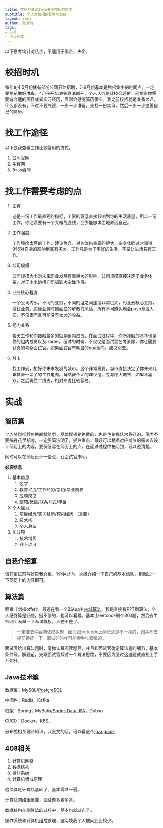 ```yaml
---
title: 写给互联网Java开发校招的同学
subtitle: 个人对校招的思考与总结
layout: post
author: 陈家辉
tags:
- 心得
- 个人分享
---
```


以下思考均针对私企，不适用于国企，央企。

# 校招时机

每年的4 5月份就有部分公司开始招聘，7-9月份基本是秋招集中的时间点，一定要提前做好准备，4月份开始准备算法部分，个人认为是比较合适的。前提是你需要有合适的项目或者实习经历，否则会感觉简历很空。我之前校招就是准备太迟，什么都没有，不过不要气馁，一步一步准备，先找一份实习，然后一步一步完善自己的简历。

# 找工作途径

以下是我查看工作比较常用的方式。

1. 公司官网
2. 牛客网
3. Boss直聘

# 找工作需要考虑的点

1. 工资

   这是一份工作最直观的指标，工资的高低直接影响到你的生活质量，所以一份工作，你必须要有一个大概的底线，至少能够体面地养活自己。

2. 工作强度

   工作强度太高的工作，建议放弃，对身体伤害真的很大，亲身体验过才知道996对自身的影响到底有多大。工作只是为了更好的生活，不要让生活只有工作。

3. 公司规模

   公司规模大小对未来职业发展有着巨大的影响，公司规模直接决定了业务体量，对于未来跳槽升职起到决定性作用。

4. 业务核心程度

   一个公司内部，不同的业务，不同的组之间差距非常巨大，尽量去核心业务，赚钱业务。边缘业务时刻面临的解散的风险，所有不可避免地会push基层人员，不仅累而且可能没有太大的收益。

5. 组内关系

   每天工作和你接触最多的就是组内成员。在面试过程中，你所接触的基本也是你的组内成员以及leader。面试的时候，不仅仅是面试官在考察你，你也需要认真的考察面试官。如果面试官有明显的pua倾向，建议别去。

6. 城市

   找工作前，想好你未来发展的城市。这个非常重要，城市直接决定了你未来几年甚至一辈子的工作走向。当然我个人的建议是，先考虑大城市，如果不喜欢，之后再往二线去，相对来说比较容易。

# 实战

## 简历篇

个人强烈推荐使用[超级简历](https://www.wondercv.com/)，基础模板是免费的，也是也是我认为最好的。简历不要搞得花里胡哨，一定要简洁明了，抓住重点，最好可以根据对应岗位的需求去设计简历上的内容，要保证写在简历上的点，在面试过程中被问到，可以说清楚。

同时可以在简历设计一些点，让面试官来问。

**必要信息**

1. 基本信息
   1. 名字
   2. 教育经历/工作经历/学历/毕业院校
   3. 应聘岗位
   4. 邮箱/微信/联系方式/电话
2. 个人能力
   1. 项目经历/实习经历/校内经历   （重要）
   2. 技术栈
   3. 个人总结
3. 加分项
   1. 技术博客
   2. 线上项目

## 自我介绍篇

请在面试前写好自我介绍，1分钟以内，大概介绍一下自己的基本信息，稍微过一下简历上的内容即可。

## 算法篇

强推《剑指offer》，最近在看一个B站up主[古城算法](https://space.bilibili.com/21630984?spm_id_from=333.337.0.0)，我是直接看PPT刷算法，个人感觉算是归纳，挺不错的，也可以看看。基本上leetcode刷个300题，然后去牛客网上面做一下面试模拟，大差不差了。

> 一定要去牛客网做模拟题，因为跟leetcode上感觉还是不一样的，如果不去提前适应一下，面试的时候可能会手忙脚乱的。

面试官给出算法题时，请你认真阅读题目，并且和面试官确定算法题的细节，基本条件等。解题前，先跟面试官探讨一个算法思路，不要因为见过这道题就直接上手开始打。

## Java技术篇

数据库：MySQL/[PostgreSQL](https://www.postgresql.org/)

中间件：Redis，Kafka

框架：Spring，MyBatis/[Spring Data JPA](https://spring.io/projects/spring-data-jpa)，Dubbo

CI/CD：Docker，K8S...

分布式相关理论知识，八股文的话，可以看这个[java guide](https://github.com/Snailclimb/JavaGuide)

## 408相关

1. 计算机网络
2. 数据结构
3. 操作系统
4. 计算机组成原理

这块算是计算机基础了，基本得过一遍。

计算机网络很重要，面试题多看多背。

数据结构在刷算法的过程中，基本也就过完了。

操作系统和计算机组成原理，这两块我个人被问到比较少。


